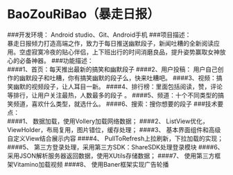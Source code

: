 # BaoZouRiBao（暴走日报）
###开发环境：	Android studio、Git、Android手机
###项目描述：	
暴走日报倾力打造高端之作，致力于每日推送幽默段子，新闻吐糟的全新阅读应用。空虚寂寞冷夜的贴心伴侣，上下班出行的时间消磨良品，提升姿势赢取女神放心的必备神器。
###功能描述：	
####1、首页：每天推出最新的搞笑和幽默段子 
####2、用户投稿： 用户自己创作的幽默段子和吐糟，你有搞笑幽默的段子么，快来吐糟吧。
####3、视频：搞笑幽默的视频段子，让人耳目一新。
####4、排行榜：里面包括阅读，赞，评论等排行，让用户关注最热，人数最多的段子 。
####5、频道：十个不同类型的搞笑频道，喜欢什么类型，就选什么。
####6、搜索：搜你想要的段子
###技术要点：	
####1、	数据加载，使用Vollery加载网络数据；
####2、	ListView优化，ViewHolder，布局复用，图片错位，缓存处理；
####3、	基本界面组件和高级自定义View结合展示内容
####4、	PullToRefresh上拉刷新，下拉加载的实现；
####5、	第三方登录处理，采用第三方SDK：ShareSDK处理登录模块
####6、	采用JSON解析服务器返回数据，使用XUtils存储数据；
####7、	使用第三方框架Vitamino加载视频
####8、	使用Baner框架实现广告轮播
